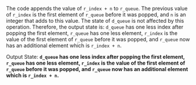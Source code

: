 The code appends the value of `r_index + n` to `r_queue`. The previous value of `r_index` is the first element of `r_queue` before it was popped, and `n` is an integer that adds to this value. The state of `d_queue` is not affected by this operation. Therefore, the output state is: `d_queue` has one less index after popping the first element, `r_queue` has one less element, `r_index` is the value of the first element of `r_queue` before it was popped, and `r_queue` now has an additional element which is `r_index + n`.

Output State: **`d_queue` has one less index after popping the first element, `r_queue` has one less element, `r_index` is the value of the first element of `r_queue` before it was popped, and `r_queue` now has an additional element which is `r_index + n`.**